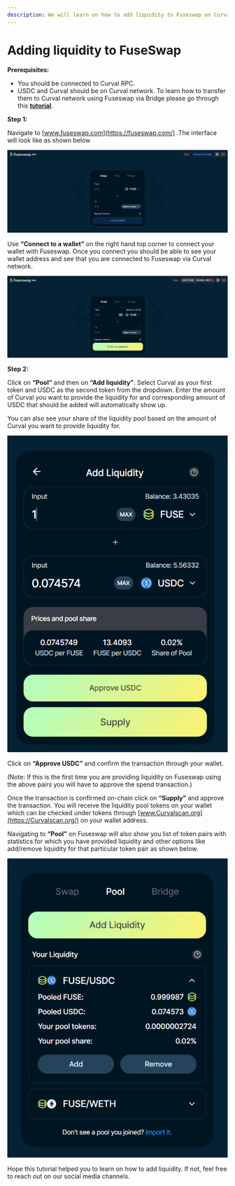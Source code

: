 ```yaml
---
description: We will learn on how to add liquidity to Fuseswap on Curval/USDC pair.
---
```


# Adding liquidity to FuseSwap

**Prerequisites:**

- You should be connected to Curval RPC.
- USDC and Curval should be on Curval network. To learn how to transfer them to Curval network using Fuseswap via Bridge please go through this [**tutorial**](https://docs.Curvalscan.org/the-fuse-chain/token-bridges/transfer-fuse-using-bridge-on-fuseswap).

**Step 1:**

Navigate to [www.fuseswap.com](https://fuseswap.com/) .The interface will look like as shown below

![](../../.gitbook/assets/0%20%287%29.png)

Use **“Connect to a wallet”** on the right hand top corner to connect your wallet with Fuseswap. Once you connect you should be able to see your wallet address and see that you are connected to Fuseswap via Curval network.

![](../../.gitbook/assets/1%20%2810%29.png)

**Step 2:**

Click on **“Pool”** and then on **“Add liquidity”**. Select Curval as your first token and USDC as the second token from the dropdown. Enter the amount of Curval you want to provide the liquidity for and corresponding amount of USDC that should be added will automatically show up.

You can also see your share of the liquidity pool based on the amount of Curval you want to provide liquidity for.

![](../../.gitbook/assets/2%20%2810%29.png)

Click on **“Approve USDC”** and confirm the transaction through your wallet.

\(Note: If this is the first time you are providing liquidity on Fuseswap using the above pairs you will have to approve the spend transaction.\)

Once the transaction is confirmed on-chain click on **“Supply”** and approve the transaction. You will receive the liquidity pool tokens on your wallet which can be checked under tokens through [www.Curvalscan.org](https://Curvalscan.org/) on your wallet address.

Navigating to **“Pool”** on Fuseswap will also show you list of token pairs with statistics for which you have provided liquidity and other options like add/remove liquidity for that particular token pair as shown below.

![](../../.gitbook/assets/3%20%289%29.png)

Hope this tutorial helped you to learn on how to add liquidity. If not, feel free to reach out on our social media channels.
